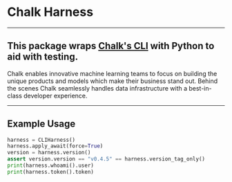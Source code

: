 # Chalk Harness

---
This package wraps [Chalk's CLI](https://github.com/chalk-ai/cli)
with Python to aid with testing.
---

Chalk enables innovative machine learning teams to focus on building
the unique products and models which make their business stand out.
Behind the scenes Chalk seamlessly handles data infrastructure with
a best-in-class developer experience.

---

## Example Usage

```python
harness = CLIHarness()
harness.apply_await(force=True)
version = harness.version()
assert version.version == "v0.4.5" == harness.version_tag_only()
print(harness.whoami().user)
print(harness.token().token)
```
